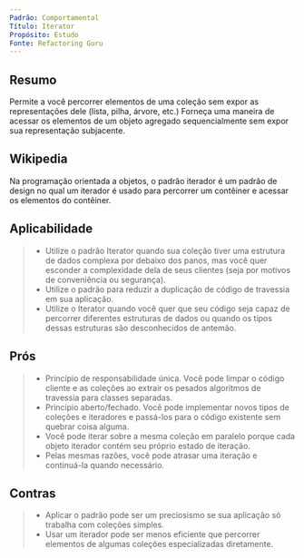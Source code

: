 ```yaml
---
Padrão: Comportamental
Título: Iterator
Propósito: Estudo
Fonte: Refactoring Guru
---
```


## Resumo
Permite a você percorrer elementos de uma coleção sem expor as representações dele (lista, pilha, árvore, etc.)
Forneça uma maneira de acessar os elementos de um objeto agregado sequencialmente sem expor sua representação subjacente.


## Wikipedia

Na programação orientada a objetos, o padrão iterador é um padrão de design no qual um iterador é usado para percorrer um contêiner e acessar os elementos 
do contêiner.


## Aplicabilidade

> * Utilize o padrão Iterator quando sua coleção tiver uma estrutura de dados complexa por debaixo dos panos, mas você quer esconder a complexidade dela 
> de seus clientes (seja por motivos de conveniência ou segurança).
> * Utilize o padrão para reduzir a duplicação de código de travessia em sua aplicação.
> * Utilize o Iterator quando você quer que seu código seja capaz de percorrer diferentes estruturas de dados ou quando os tipos dessas estruturas são 
> desconhecidos de antemão.


## Prós
> * Princípio de responsabilidade única. Você pode limpar o código cliente e as coleções ao extrair os pesados algoritmos de travessia para classes separadas.
> * Princípio aberto/fechado. Você pode implementar novos tipos de coleções e iteradores e passá-los para o código existente sem quebrar coisa alguma.
> * Você pode iterar sobre a mesma coleção em paralelo porque cada objeto iterador contém seu próprio estado de iteração.
> * Pelas mesmas razões, você pode atrasar uma iteração e continuá-la quando necessário.


## Contras
> * Aplicar o padrão pode ser um preciosismo se sua aplicação só trabalha com coleções simples.
> * Usar um iterador pode ser menos eficiente que percorrer elementos de algumas coleções especializadas diretamente.

